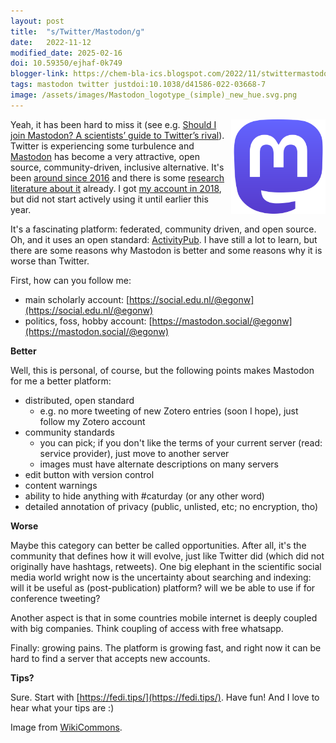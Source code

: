 ```yaml
---
layout: post
title:  "s/Twitter/Mastodon/g"
date:   2022-11-12
modified_date: 2025-02-16
doi: 10.59350/ejhaf-0k749
blogger-link: https://chem-bla-ics.blogspot.com/2022/11/stwittermastodong.html
tags: mastodon twitter justdoi:10.1038/d41586-022-03668-7
image: /assets/images/Mastodon_logotype_(simple)_new_hue.svg.png
---
```


<img src="/assets/images/Mastodon_logotype_(simple)_new_hue.svg.png" style="width: 30%; display: block; margin-left: auto; margin-right: auto; float: right"
     alt="Mastodon logo. AGPL source: WikiCommons" />
Yeah, it has been hard to miss it (see e.g. [Should I join Mastodon? A scientists’ guide to Twitter’s rival](https://www.nature.com/articles/d41586-022-03668-7)).
Twitter is experiencing some turbulence and [Mastodon](https://joinmastodon.org/) has become a very attractive, open source,
community-driven, inclusive alternative. It's been [around since 2016](https://scholia.toolforge.org/topic/Q27986619) and there
is some [research literature about it](https://scholia.toolforge.org/topic/Q27986619) already. I got
[my account in 2018](https://chem-bla-ics.blogspot.com/2018/09/mastodon-somewhere-between-twitter-and.html?q=mastodon), but did
not start actively using it until earlier this year.

It's a fascinating platform: federated, community driven, and open source. Oh, and it uses an open standard:
[ActivityPub](https://en.wikipedia.org/wiki/ActivityPub). I have still a lot to learn, but there are some reasons why Mastodon
is better and some reasons why it is worse than Twitter.

First, how can you follow me:

* main scholarly account: [https://social.edu.nl/@egonw](https://social.edu.nl/@egonw)
* politics, foss, hobby account: [https://mastodon.social/@egonw](https://mastodon.social/@egonw)

**Better**

Well, this is personal, of course, but the following points makes Mastodon for me a better platform:

* distributed, open standard
   * e.g. no more tweeting of new Zotero entries (soon I hope), just follow my Zotero account
* community standards
   * you can pick; if you don't like the terms of your current server (read: service provider), just move to another server
   * images must have alternate descriptions on many servers
* edit button with version control
* content warnings
* ability to hide anything with #caturday (or any other word)
* detailed annotation of privacy (public, unlisted, etc; no encryption, tho)

**Worse**

Maybe this category can better be called opportunities. After all, it's the community that defines how it will evolve, just like Twitter did (which did not originally have hashtags, retweets). One big elephant in the scientific social media world wright now is the uncertainty about searching and indexing: will it be useful as (post-publication) platform? will we be able to use if for conference tweeting?

Another aspect is that in some countries mobile internet is deeply coupled with big companies. Think coupling of access with free whatsapp.

Finally: growing pains. The platform is growing fast, and right now it can be hard to find a server that accepts new accounts.

**Tips?**

Sure. Start with [https://fedi.tips/](https://fedi.tips/). Have fun! And I love to hear what your tips are :)

Image from [WikiCommons](https://commons.wikimedia.org/wiki/File:Mastodon_logotype_(simple)_new_hue.svg).
